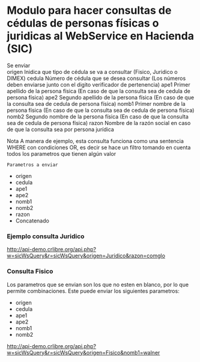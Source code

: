 # Modulo para hacer consultas de cédulas de personas físicas o juridicas al WebService en Hacienda (SIC)
Se enviar                               
        origen Inidica que tipo de cédula se va a consultar (Fisico,  Juridico o DIMEX)
        cedula Número de cédula que se desea consultar (Los números deben enviarse junto con el digito verificador de pertenencia)
        ape1 Primer apellido de la persona física (En caso de que la consulta sea de cedula de persona física)
        ape2 Segundo apellido de la persona física (En caso de que la consulta sea de cedula de persona física)
        nomb1 Primer nombre de la persona física (En caso de que la consulta sea de cedula de persona física)
        nomb2 Segundo nombre de la persona física (En caso de que la consulta sea de cedula de persona física)
        razon Nombre de la razón social en caso de que la consulta sea por persona jurídica

Nota
        A manera de ejemplo, esta consulta funciona como una sentencia WHERE con condiciones OR, es decir
        se hace un filtro tomando en cuenta todos los parametros que tienen algún valor
    
    Parametros a enviar
* origen
* cedula
* ape1
* ape2
* nomb1
* nomb2
* razon
* Concatenado

### Ejemplo consulta Juridico
http://api-demo.crlibre.org/api.php?w=sicWsQuery&r=sicWsQuery&origen=Juridico&razon=comglo
### Consulta Fisico
Los parametros que se envian son los que no esten en blanco, por lo que permite combinaciones.
Este puede enviar los siguientes parametros:
* origen
* cedula
* ape1
* ape2
* nomb1
* nomb2

http://api-demo.crlibre.org/api.php?w=sicWsQuery&r=sicWsQuery&origen=Fisico&nomb1=walner
